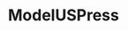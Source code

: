 ---
title: ModelUSPress
crosslinks:
- ModelEasternState
- ModelUSGov
- ModelUSMeta
- modelthemasses
- ModelUSAToday
- modelSupCourt
- ModelSouthernState
- ModelCentralState
- ModelWHPress
- worldnews
- modelwsj
- askleo
- ModelNYPost
- Sunrise2016
- TheNewDeal
- ModelSeattlePI
- MHOC
- MHOCPress
- TeddysExampleThingy
---